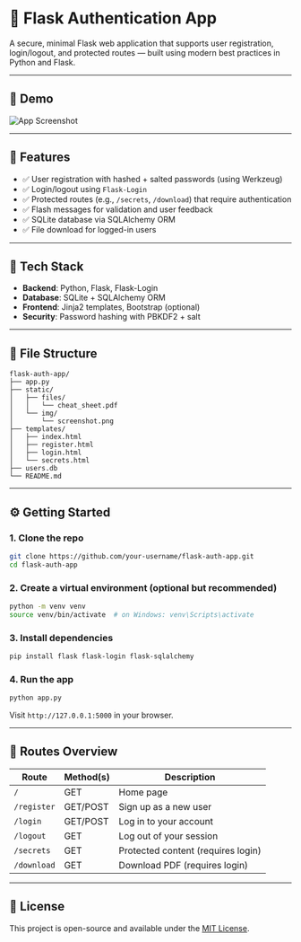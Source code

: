 # 🔐 Flask Authentication App

A secure, minimal Flask web application that supports user registration, login/logout, and protected routes — built using modern best practices in Python and Flask.

---

## 📸 Demo

![App Screenshot](static/img/screenshot.png)

---

## 🚀 Features

- ✅ User registration with hashed + salted passwords (using Werkzeug)
- ✅ Login/logout using `Flask-Login`
- ✅ Protected routes (e.g., `/secrets`, `/download`) that require authentication
- ✅ Flash messages for validation and user feedback
- ✅ SQLite database via SQLAlchemy ORM
- ✅ File download for logged-in users

---

## 🧱 Tech Stack

- **Backend**: Python, Flask, Flask-Login
- **Database**: SQLite + SQLAlchemy ORM
- **Frontend**: Jinja2 templates, Bootstrap (optional)
- **Security**: Password hashing with PBKDF2 + salt

---

## 📂 File Structure

```
flask-auth-app/
├── app.py
├── static/
│   ├── files/
│   │   └── cheat_sheet.pdf
│   └── img/
│       └── screenshot.png
├── templates/
│   ├── index.html
│   ├── register.html
│   ├── login.html
│   └── secrets.html
├── users.db
└── README.md
```

---

## ⚙️ Getting Started

### 1. Clone the repo

```bash
git clone https://github.com/your-username/flask-auth-app.git
cd flask-auth-app
```

### 2. Create a virtual environment (optional but recommended)

```bash
python -m venv venv
source venv/bin/activate  # on Windows: venv\Scripts\activate
```

### 3. Install dependencies

```bash
pip install flask flask-login flask-sqlalchemy
```

### 4. Run the app

```bash
python app.py
```

Visit `http://127.0.0.1:5000` in your browser.

---

## 🔐 Routes Overview

| Route        | Method(s) | Description                           |
|--------------|-----------|---------------------------------------|
| `/`          | GET       | Home page                             |
| `/register`  | GET/POST  | Sign up as a new user                 |
| `/login`     | GET/POST  | Log in to your account                |
| `/logout`    | GET       | Log out of your session               |
| `/secrets`   | GET       | Protected content (requires login)    |
| `/download`  | GET       | Download PDF (requires login)         |

---

## 📄 License

This project is open-source and available under the [MIT License](LICENSE).
```
